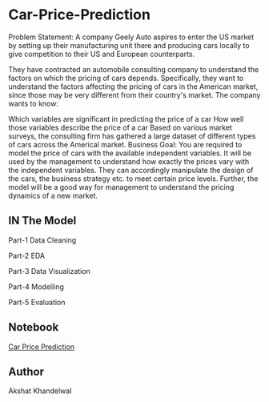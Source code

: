 # Car-Price-Prediction
Problem Statement: A  company Geely Auto aspires to enter the US market by setting up their manufacturing unit there and producing cars locally to give competition to their US and European counterparts.

They have contracted an automobile consulting company to understand the factors on which the pricing of cars depends. Specifically, they want to understand the factors affecting the pricing of cars in the American market, since those may be very different from their country's market. The company wants to know:

Which variables are significant in predicting the price of a car
How well those variables describe the price of a car Based on various market surveys, the consulting firm has gathered a large dataset of different types of cars across the Americal market.
Business Goal: You are required to model the price of cars with the available independent variables. It will be used by the management to understand how exactly the prices vary with the independent variables. They can accordingly manipulate the design of the cars, the business strategy etc. to meet certain price levels. Further, the model will be a good way for management to understand the pricing dynamics of a new market.


## IN The Model
Part-1 Data Cleaning

Part-2 EDA

Part-3 Data Visualization

Part-4 Modelling

Part-5 Evaluation


## Notebook

[Car Price Prediction](https://github.com/akshatkhandelwal2000/Car-Price-Prediction/blob/main/Car%20Price%20Prediction.ipynb)


## Author 
Akshat Khandelwal
